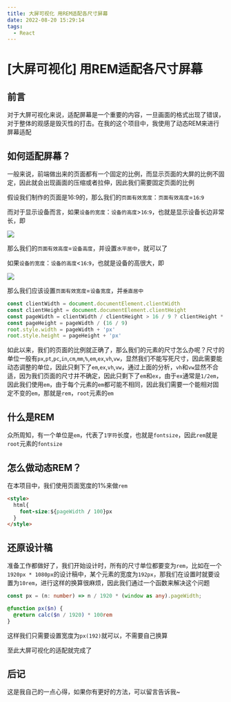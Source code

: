 ```yaml
---
title: 大屏可视化 用REM适配各尺寸屏幕
date: 2022-08-20 15:29:14
tags: 
  - React
---
```



# \[大屏可视化] 用REM适配各尺寸屏幕

## 前言

对于大屏可视化来说，适配屏幕是一个重要的内容，一旦画面的格式出现了错误，对于整体的观感是毁灭性的打击。在我的这个项目中，我使用了动态REM来进行屏幕适配

## 如何适配屏幕？

一般来说，前端做出来的页面都有一个固定的比例，而显示页面的大屏的比例不固定，因此就会出现画面的压缩或者拉伸，因此我们需要固定页面的比例

假设我们制作的页面是16:9的，那么我们的`页面有效宽度`：`页面有效高度`=`16`:`9`

而对于显示设备而言，如果`设备的宽度`：`设备的高度`>`16`:`9`，也就是显示设备长边非常长，即

![](https://img.bald3r.wang/img/20220819160004.png)

那么我们的`页面有效高度`=`设备高度`，并设置`水平居中`，就可以了

如果`设备的宽度`：`设备的高度`<`16`:`9`，也就是设备的高很大，即

![](https://img.bald3r.wang/img/20220819160325.png)

那么我们应该设置`页面有效宽度`=`设备宽度`，并`垂直居中`

```javascript
const clientWidth = document.documentElement.clientWidth
const clientHeight = document.documentElement.clientHeight
const pageWidth = clientWidth / clientHeight > 16 / 9 ? clientHeight * 16 / 9 : clientWidth
const pageHeight = pageWidth / (16 / 9)
root.style.width = pageWidth + 'px'
root.style.height = pageHeight + 'px'

```

如此以来，我们的页面的比例就正确了，那么我们的元素的尺寸怎么办呢？尺寸的单位一般有`px`,`pt`,`pc`,`in`,`cm`,`mm`,`%`,`em`,`ex`,`vh`,`vw`，显然我们不能写死尺寸，因此需要能动态调整的单位，因此只剩下了`em`,`ex`,`vh`,`vw`，通过上面的分析，`vh`和`vw`显然不合适，因为我们页面的尺寸并不确定，因此只剩下了`em`和`ex`，由于`ex`通常是`1/2em`，因此我们使用`em`，由于每个元素的`em`都可能不相同，因此我们需要一个能相对固定不变的`em`，那就是`rem`，`root`元素的`em`

## 什么是REM

众所周知，有一个单位是`em`，代表了`1字符`长度，也就是`fontsize`，因此`rem`就是`root`元素的`fontsize`

## 怎么做动态REM？

在本项目中，我们使用页面宽度的1%来做`rem`

```html
<style>
  html{
    font-size:${pageWidth / 100}px
  }
</style>
```

## 还原设计稿

准备工作都做好了，我们开始设计时，所有的尺寸单位都要变为`rem`，比如在一个`1920px * 1080px`的设计稿中，某个元素的宽度为`192px`，那我们在设置时就要设置为`10rem`，进行这样的换算很麻烦，因此我们通过一个函数来解决这个问题

```typescript
const px = (n: number) => n / 1920 * (window as any).pageWidth;
```

```sass&#x20;(scss)&#x20;
@function px($n) {
  @return calc($n / 1920) * 100rem
}
```

这样我们只需要设置宽度为`px(192)`就可以，不需要自己换算

至此大屏可视化的适配就完成了

## 后记

这是我自己的一点心得，如果你有更好的方法，可以留言告诉我\~
